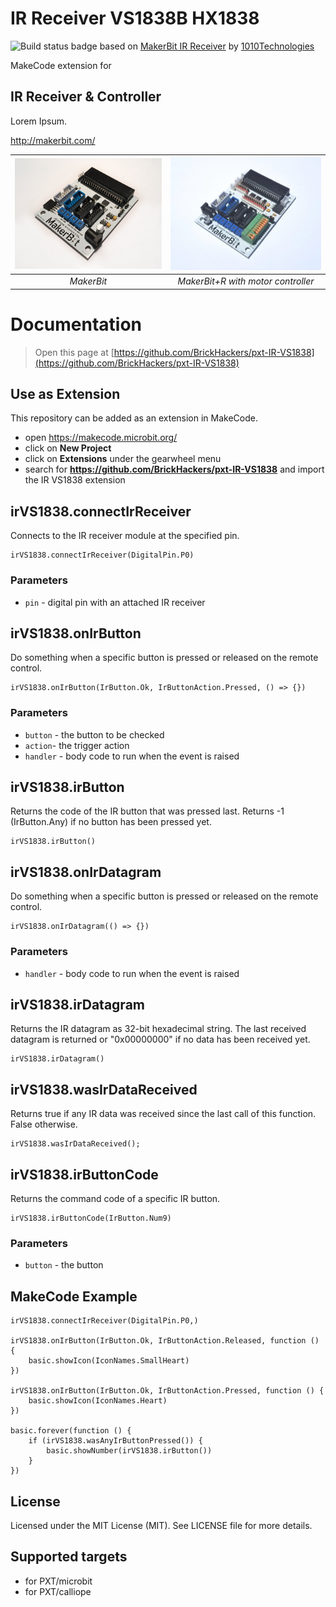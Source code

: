 # IR Receiver VS1838B HX1838
![Build status badge](https://github.com/BrickHackers/pxt-IR-VS1838/workflows/MakeCode/badge.svg)
based on [MakerBit IR Receiver](https://github.com/1010Technologies/pxt-makerbit-ir-receiver) by [1010Technologies](https://github.com/1010Technologies)

MakeCode extension for 

## IR Receiver & Controller

Lorem Ipsum.

http://makerbit.com/

| ![MakerBit](https://github.com/1010Technologies/pxt-makerbit/raw/master/MakerBit.png "MakerBit") | ![MakerBit+R](https://github.com/1010Technologies/pxt-makerbit/raw/master/MakerBit+R.png "MakerBit+R") |
| :----------------------------------------------------------------------------------------------: | :----------------------------------------------------------------------------------------------------: |
|                                            _MakerBit_                                            |                                   _MakerBit+R with motor controller_                                   |

# Documentation
> Open this page at [https://github.com/BrickHackers/pxt-IR-VS1838](https://github.com/BrickHackers/pxt-IR-VS1838)

## Use as Extension
This repository can be added as an extension in MakeCode.
* open https://makecode.microbit.org/
* click on **New Project**
* click on **Extensions** under the gearwheel menu
* search for **https://github.com/BrickHackers/pxt-IR-VS1838** and import the IR VS1838 extension


## irVS1838.connectIrReceiver

Connects to the IR receiver module at the specified pin.

```sig
irVS1838.connectIrReceiver(DigitalPin.P0)
```

### Parameters

- `pin` - digital pin with an attached IR receiver

## irVS1838.onIrButton

Do something when a specific button is pressed or released on the remote control.

```sig
irVS1838.onIrButton(IrButton.Ok, IrButtonAction.Pressed, () => {})
```

### Parameters

- `button` - the button to be checked
- `action`- the trigger action
- `handler` - body code to run when the event is raised

## irVS1838.irButton

Returns the code of the IR button that was pressed last. Returns -1 (IrButton.Any) if no button has been pressed yet.

```sig
irVS1838.irButton()
```

## irVS1838.onIrDatagram

Do something when a specific button is pressed or released on the remote control.

```sig
irVS1838.onIrDatagram(() => {})
```

### Parameters

- `handler` - body code to run when the event is raised

## irVS1838.irDatagram

Returns the IR datagram as 32-bit hexadecimal string. The last received datagram is returned or "0x00000000" if no data has been received yet.

```sig
irVS1838.irDatagram()
```

## irVS1838.wasIrDataReceived

Returns true if any IR data was received since the last call of this function. False otherwise.

```sig
irVS1838.wasIrDataReceived();
```

## irVS1838.irButtonCode

Returns the command code of a specific IR button.

```sig
irVS1838.irButtonCode(IrButton.Num9)
```

### Parameters

- `button` - the button

## MakeCode Example

```blocks
irVS1838.connectIrReceiver(DigitalPin.P0,)

irVS1838.onIrButton(IrButton.Ok, IrButtonAction.Released, function () {
    basic.showIcon(IconNames.SmallHeart)
})

irVS1838.onIrButton(IrButton.Ok, IrButtonAction.Pressed, function () {
    basic.showIcon(IconNames.Heart)
})

basic.forever(function () {
    if (irVS1838.wasAnyIrButtonPressed()) {
        basic.showNumber(irVS1838.irButton())
    }
})

```

## License

Licensed under the MIT License (MIT). See LICENSE file for more details.

## Supported targets

- for PXT/microbit
- for PXT/calliope
